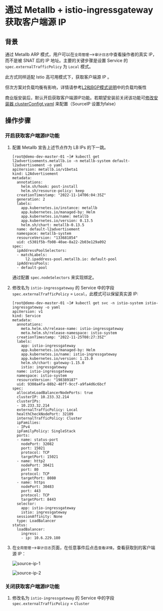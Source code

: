 # 通过 Metallb + istio-ingressgateway 获取客户端源 IP

## 背景

通过 Metallb ARP 模式，用户可以在`全局管理`—>`审计日志`中查看操作者的真实 IP，而不是被 SNAT 后的 IP 地址。主要的关键步骤是设置 Service 的 `spec.externalTrafficPolicy` 为 `Local` 模式。

此方式同样适配 Istio 高可用模式下，获取客户端源 IP 。

但次方案对负载均衡有影响，详情请参考[L2和BGP模式说明](l2-bgp.md)中的负载均衡性

商业版安装后，默认开启获取客户端源IP功能。若期望安装前关闭该功能可[修改安装器 clusterConfigt.yaml](../../../install/commercial/cluster-config.md) 来配置（SourceIP 设置为false）

## 操作步骤

### 开启获取客户端源IP功能

1. 配置 Metallb 宣告上述节点作为 LB IPs 的下一跳。

    ```shell
    [root@demo-dev-master-01 ~]# kubectl get l2advertisements.metallb.io -n metallb-system default-l2advertisement -o yaml
    apiVersion: metallb.io/v1beta1
    kind: L2Advertisement
    metadata:
      annotations:
        helm.sh/hook: post-install
        helm.sh/resource-policy: keep
      creationTimestamp: "2022-11-14T06:04:35Z"
      generation: 2
      labels:
        app.kubernetes.io/instance: metallb
        app.kubernetes.io/managed-by: Helm
        app.kubernetes.io/name: metallb
        app.kubernetes.io/version: 0.13.5
        helm.sh/chart: metallb-0.13.5
      name: default-l2advertisement
      namespace: metallb-system
      resourceVersion: "133681854"
      uid: c5301f5b-fb08-40ae-8a22-2b03e129a092
    spec:
      ipAddressPoolSelectors:
      - matchLabels:
          l2.ipaddress-pool.metallb.io: default-pool
      ipAddressPools:
      - default-pool
    ```

    通过配置 `spec.nodeSelectors` 来实现绑定。

2. 修改名为 `istio-ingressgateway` 的 Service 中的字段 `spec.externalTrafficPolicy` = `Local`，此模式可以保留真实源 IP:

    ```shell
    [root@demo-dev-master-01 ~]# kubectl get svc -n istio-system istio-ingressgateway -o yaml
    apiVersion: v1
    kind: Service
    metadata:
      annotations:
        meta.helm.sh/release-name: istio-ingressgateway
        meta.helm.sh/release-namespace: istio-system
      creationTimestamp: "2022-11-25T08:27:35Z"
      labels:
        app: istio-ingressgateway
        app.kubernetes.io/managed-by: Helm
        app.kubernetes.io/name: istio-ingressgateway
        app.kubernetes.io/version: 1.15.0
        helm.sh/chart: gateway-1.15.0
        istio: ingressgateway
      name: istio-ingressgateway
      namespace: istio-system
      resourceVersion: "198389187"
      uid: 9308a4fa-88b2-48ff-9ccf-a9fa4d6c6bcf
    spec:
      allocateLoadBalancerNodePorts: true
      clusterIP: 10.233.32.214
      clusterIPs:
      - 10.233.32.214
      externalTrafficPolicy: Local
      healthCheckNodePort: 32109
      internalTrafficPolicy: Cluster
      ipFamilies:
      - IPv4
      ipFamilyPolicy: SingleStack
      ports:
      - name: status-port
        nodePort: 32082
        port: 15021
        protocol: TCP
        targetPort: 15021
      - name: http2
        nodePort: 30421
        port: 80
        protocol: TCP
        targetPort: 8080
      - name: https
        nodePort: 30483
        port: 443
        protocol: TCP
        targetPort: 8443
      selector:
        app: istio-ingressgateway
        istio: ingressgateway
      sessionAffinity: None
      type: LoadBalancer
    status:
      loadBalancer:
        ingress:
        - ip: 10.6.229.180
    ```

3. 在`全局管理`—>`审计日志`页面，在任意事件后点击`查看详情`，查看获取到的客户端源 IP：

    ![source-ip-1](https://docs.daocloud.io/daocloud-docs-images/docs/network/images/source-ip-1.png)

    ![source-ip-2](https://docs.daocloud.io/daocloud-docs-images/docs/network/images/source-ip-2.png)

### 关闭获取客户端源IP功能

1. 修改名为 `istio-ingressgateway` 的 Service 中的字段 `spec.externalTrafficPolicy` = `Cluster`